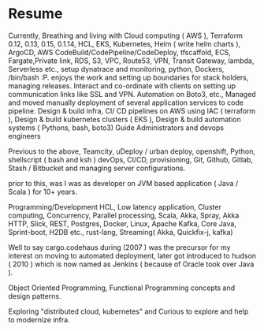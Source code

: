 # Resume

Currently, Breathing and living with Cloud computing ( AWS ), Terraform 0.12, 0.13, 0.15, 0.1.14, HCL, EKS, Kubernetes, Helm ( write helm charts ), ArgoCD, AWS CodeBuild/CodePipeline/CodeDeploy, tfscaffold, ECS, Fargate,Private link, RDS, S3, VPC, Route53, VPN, Transit Gateway, lambda, Serverless etc., setup dynatrace and monitoring, python, Dockers, /bin/bash :P. enjoys the work and setting up boundaries for stack holders, managing releases. Interact and co-ordinate with clients on setting up communication links like SSL and VPN. Automation on Boto3, etc., Managed and moved manually deployment of several application services to code pipeline. Design & build infra, CI/ CD pipelines on AWS using IAC ( terraform ), Design & build kubernetes clusters ( EKS ), Design & build automation systems ( Pythons, bash, boto3) Guide Administrators and devops engineers

Previous to the above, Teamcity, uDeploy / urban deploy, openshift, Python, shellscript ( bash and ksh ) devOps, CI/CD, provisioning, Git, Github, Gitlab, Stash / Bitbucket and managing server configurations.

prior to this, was I was as developer on JVM based application ( Java / Scala ) for 10+ years.

Programming/Development HCL, Low latency application, Cluster computing, Concurrency, Parallel processing, Scala, Akka, Spray, Akka HTTP, Slick, REST, Postgres, Docker, Linux, Apache Kafka, Core Java, Sprint-boot, H2DB etc., rust-lang, Streaming( Akka, Quickfix-j, kafka)

Well to say cargo.codehaus during (2007 ) was the precursor for my interest on moving to automated deployment, later got introduced to hudson ( 2010 ) which is now named as Jenkins ( because of Oracle took over Java ).

Object Oriented Programming, Functional Programming concepts and design patterns.

Exploring "distributed cloud, kubernetes" and Curious to explore and help to modernize infra.
